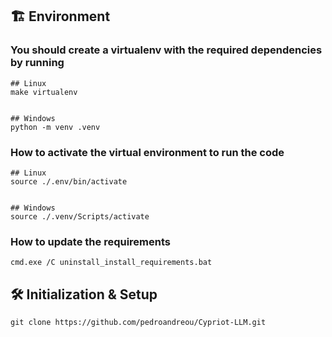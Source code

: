## :building_construction: Environment

### You should create a virtualenv with the required dependencies by running
```
## Linux
make virtualenv


## Windows
python -m venv .venv
```


### How to activate the virtual environment to run the code
```
## Linux
source ./.env/bin/activate


## Windows
source ./.venv/Scripts/activate
```


### How to update the requirements
```
cmd.exe /C uninstall_install_requirements.bat
```


## 🛠 Initialization & Setup
    git clone https://github.com/pedroandreou/Cypriot-LLM.git

